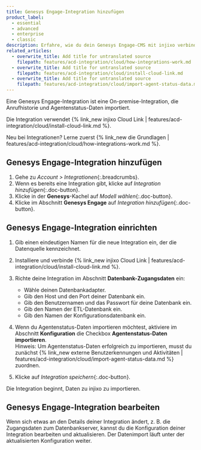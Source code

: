 ```yaml
---
title: Genesys Engage-Integration hinzufügen
product_label:
  - essential
  - advanced
  - enterprise
  - classic
description: Erfahre, wie du dein Genesys Engage-CMS mit injixo verbinden kannst, um Daten zu importieren.
related_articles:
  - overwrite_title: Add title for untranslated source
    filepath: features/acd-integration/cloud/how-integrations-work.md
  - overwrite_title: Add title for untranslated source
    filepath: features/acd-integration/cloud/install-cloud-link.md
  - overwrite_title: Add title for untranslated source
    filepath: features/acd-integration/cloud/import-agent-status-data.md
---
```


Eine Genesys Engage-Integration ist eine On-premise-Integration, die Anrufhistorie und Agentenstatus-Daten importiert.

Die Integration verwendet {% link_new injixo Cloud Link | features/acd-integration/cloud/install-cloud-link.md %}.

Neu bei Integrationen? Lerne zuerst {% link_new die Grundlagen | features/acd-integration/cloud/how-integrations-work.md %}.

## Genesys Engage-Integration hinzufügen

1. Gehe zu _Account > Integrationen_{:.breadcrumbs}.
2. Wenn es bereits eine Integration gibt, klicke auf _Integration hinzufügen_{:.doc-button}.
3. Klicke in der **Genesys**-Kachel auf _Modell wählen_{:.doc-button}.
4. Klicke im Abschnitt **Genesys Engage** auf _Integration hinzufügen_{:.doc-button}.

## Genesys Engage-Integration einrichten

1. Gib einen eindeutigen Namen für die neue Integration ein, der die Datenquelle kennzeichnet.
2. Installiere und verbinde {% link_new injixo Cloud Link | features/acd-integration/cloud/install-cloud-link.md %}.
3. Richte deine Integration im Abschnitt **Datenbank-Zugangsdaten** ein:

   - Wähle deinen Datenbankadapter.
   - Gib den Host und den Port deiner Datenbank ein.
   - Gib den Benutzernamen und das Passwort für deine Datenbank ein.
   - Gib den Namen der ETL-Datenbank ein.
   - Gib den Namen der Konfigurationsdatenbank ein.

4. Wenn du Agentenstatus-Daten importieren möchtest, aktiviere im Abschnitt **Konfiguration** die Checkbox **Agentenstatus-Daten importieren**.<br>
   Hinweis: Um Agentenstatus-Daten erfolgreich zu importieren, musst du zunächst {% link_new externe Benutzerkennungen und Aktivitäten | features/acd-integration/cloud/import-agent-status-data.md %} zuordnen.
5. Klicke auf _Integration speichern_{:.doc-button}.

Die Integration beginnt, Daten zu injixo zu importieren.

## Genesys Engage-Integration bearbeiten

Wenn sich etwas an den Details deiner Integration ändert, z.&nbsp;B. die Zugangsdaten zum Datenbankserver, kannst du die Konfiguration deiner Integration bearbeiten und aktualisieren. Der Datenimport läuft unter der aktualisierten Konfiguration weiter.

